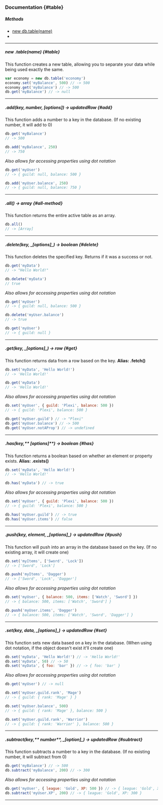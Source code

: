 ### Documentation {#table}

##### Methods

* [new db.table\(name\)](/new-dbtablepass-port.md)
* 




---

##### **new .table\(**_**name**_**\)** {#table}

This function creates a new table, allowing you to separate your data while being used exactly the same.

```js
var economy = new db.table('economy')
economy.set('myBalance', 500) // -> 500
economy.get('myBalance') // -> 500
db.get('myBalance') // -> null
```

---

##### .add\(_key_, _number, \[options\]_\) -&gt; updatedRow {#add}

This function adds a number to a key in the database. \(If no existing number, it will add to 0\)

```js
db.get('myBalance')
// -> 500

db.add('myBalance', 250)
// -> 750
```

_Also allows for accessing properties using dot notation_

```js
db.get('myUser')
// -> { guild: null, balance: 500 }

db.add('myUser.balance', 250)
// -> { guild: null, balance: 750 }
```

---

##### **.all\(\) -&gt; array** {#all-method}

This function returns the entire active table as an array.

```js
db.all()
// -> [Array]
```

---

##### **.delete\(**_**key**_**, **_**\[options\]**_**\) -&gt; boolean** {#delete}

This function deletes the specified key. Returns if it was a success or not.

```js
db.get('myData')
// -> "Hello World!"

db.delete('myData')
// true
```

_Also allows for accessing properties using dot notation_

```js
db.get('myUser')
// -> { guild: null, balance: 500 }

db.delete('myUser.balance')
// -> true

db.get('myUser')
// -> { guild: null }
```

---

##### **.get\(**_**key**_**, **_**\[options\]**_**\) -&gt; row** {#get}

This function returns data from a row based on the key. **Alias: .fetch\(\)**

```js
db.set('myData', 'Hello World!')
// -> 'Hello World!'

db.get('myData')
// -> 'Hello World!'
```

_Also allows for accessing properties using dot notation_

```js
db.set('myUser', { guild: 'Plexi', balance: 500 })
// -> { guild: 'Plexi', balance: 500 }

db.get('myUser.guild') // -> "Plexi"
db.get('myUser.balance') // -> 500
db.get('myUser.notAProp') // -> undefined
```

---

##### **.has\(**_**key**_**,**_** \[options\]**_**\) -&gt; boolean** {#has}

This function returns a boolean based on whether an element or property exists. **Alias: .exists\(\)**

```js
db.set('myData', 'Hello World!')
// -> 'Hello World!'

db.has('myData') // -> true
```

_Also allows for accessing properties using dot notation_

```js
db.set('myUser', { guild: 'Plexi', balance: 500 })
// -> { guild: 'Plexi', balance: 500 }

db.has('myUser.guild') // -> true
db.has('myUser.items') // false
```

---

##### **.push\(**_**key**_**, **_**element**_**, **_**\[options\]**_**\) -&gt; updatedRow** {#push}

This function will push into an array in the database based on the key. \(If no existing array, it will create one\)

```js
db.set('myItems', ['Sword', 'Lock'])
// -> ['Sword', 'Lock']

db.push('myItems', 'Dagger')
// -> ['Sword', 'Lock', 'Dagger']
```

_Also allows for accessing properties using dot notation_

```js
db.set('myUser', { balance: 500, items: ['Watch', 'Sword'] })
// -> { balance: 500, items: ['Watch', 'Sword'] }

db.push('myUser.items', 'Dagger')
// -> { balance: 500, items: ['Watch', 'Sword', 'Dagger'] }
```

---

##### **.set\(**_**key**_**, **_**data**_**, **_**\[options\]**_**\) -&gt; updatedRow** {#set}

This function sets new data based on a key in the database. \(When using dot notation, if the object doesn't exist it'll create one\)

```js
db.set('myData', 'Hello World!') // -> 'Hello World!'
db.set('myData', 50) // -> 50
db.set('myData', { foo: 'bar' }) // -> { foo: 'bar' }
```

_Also allows for accessing properties using dot notation_

```js
db.get('myUser') // -> null

db.set('myUser.guild.rank', 'Mage') 
// -> { guild: { rank: 'Mage' } }

db.set('myUser.balance', 500) 
// -> { guild: { rank: 'Mage' }, balance: 500 }

db.set('myUser.guild.rank', 'Warrior') 
// -> { guild: { rank: 'Warrior' }, balance: 500 }
```

---

##### **.subtract\(**_**key**_**,**_** number**_**, **_**\[option\]**_**\) -&gt; updatedRow** {#subtract}

This function subtracts a number to a key in the database. \(If no existing number, it will subtract from 0\)

```js
db.get('myBalance') // -> 500
db.subtract('myBalance', 200) // -> 300
```

_Also allows for accessing properties using dot notation_

```js
db.get('myUser', { league: 'Gold', XP: 500 }) // -> { league: 'Gold', XP: 500 }
db.subtract('myUser.XP', 200) // -> { league: 'Gold', XP: 300 }
```

---




